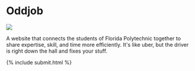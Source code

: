 # Oddjob

![](https://i.imgur.com/LqACoih.png)

A website that connects the students of Florida Polytechnic together to share expertise, skill, and time more efficiently. It's like uber, but the driver is right down the hall and fixes your stuff.

{% include submit.html  %}


